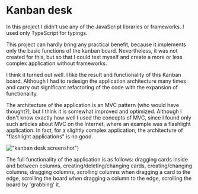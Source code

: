 # Kanban desk

In this project I didn't use any of the JavaScript libraries or frameworks. I used only TypeScript for typings.

This project can hardly bring any practical benefit, because it implements only the basic functions of the kanban board. Nevertheless, it was not created for this, but so that I could test myself and create a more or less complex application without frameworks.

I think it turned out well. I like the result and functionality of this Kanban board. Although I had to redesign the application architecture many times and carry out significant refactoring of the code with the expansion of functionality.

The architecture of the application is an MVC pattern (who would have thought?), but I think it is somewhat improved and optimized. Although I don't know exactly how well I used the concepts of MVC, since I found only such articles about MVC on the Internet, where an example was a flashlight application. In fact, for a slightly complex application, the architecture of "flashlight applications" is no good.

!["kanban desk screenshot"](https://github.com/Tucchhaa/kanban/blob/master/kanban-preview.png?raw=true))

The full functionality of the application is as follows: dragging cards inside and between columns, creating/deleting/changing cards, creating/changing columns, dragging columns, scrolling columns when dragging a card to the edge, scrolling the board when dragging a column to the edge, scrolling the board by 'grabbing' it.